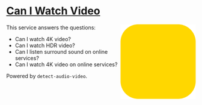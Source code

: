 # [Can I Watch Video](https://vvideo.github.io/caniwatchvideo)

<img align="right" width="200" src="./icons/logo.png" />

This service answers the questions:
+ Can I watch 4K video?
+ Can I watch HDR video?
+ Can I listen surround sound on online services?
+ Can I watch 4K video on online services?

Powered by `detect-audio-video`.
